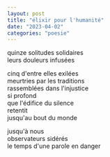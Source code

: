 ```yaml
---
layout: post
title: "élixir pour l'humanité"
date: "2023-04-02"
categories: "poesie"
---
```


quinze solitudes solidaires  
leurs douleurs infusées  

cinq d'entre elles exilées  
meurtries par les traditions  
rassemblées dans l'injustice  
si profond  
que l'édifice du silence  
retentit  
jusqu'au bout du monde  

jusqu'à nous  
observateurs sidérés  
le temps d'une parole en danger  
